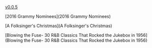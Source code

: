 [v0.0.5](https://github.com/littleflute/m57/edit/master/README.md)

[2016 Grammy Nominees](2016 Grammy Nominees)

[A Folksinger's Christmas](A Folksinger's Christmas)

[Blowing the Fuse- 30 R&B Classics That Rocked the Jukebox in 1956](Blowing the Fuse- 30 R&B Classics That Rocked the Jukebox in 1956)

